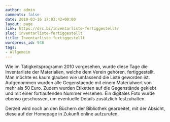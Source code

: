 ```yaml
---
author: admin
comments: false
date: 2010-03-16 17:03:42+00:00
layout: page
link: https://drc.bz/inventarliste-fertiggestellt/
slug: inventarliste-fertiggestellt
title: Inventarliste fertiggestellt
wordpress_id: 948
tags:
- Allgemein
---
```


Wie im Tätigkeitsprogramm 2010 vorgesehen, wurde diese Tage die Inventarliste der Materialien, welche dem Verein gehören, fertiggestellt. Man möchte es kaum glauben wie umfassend die Liste geworden ist. Aufgenommen wurden alle Gegenstaende mit einem Materialwert von mehr als 50 Euro. Zudem wurden Etiketten auf die Gegenstände geklebt und mit einer fortlaufenden Nummer versehen. Ein digitales Foto wurde ebenso geschossen, um eventuelle Details zusätzlich festzuhalten.

Derzeit wird noch an den Büchern der Bibliothek gearbeitet, mit der Absicht, diese auf der Homepage in Zukunft online aufzurufen.
